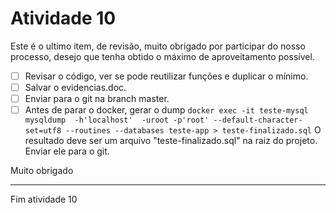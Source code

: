 # Atividade 10

Este é o ultimo item, de revisão, muito obrigado por participar do nosso processo, desejo que tenha obtido o máximo de aproveitamento possível.

- [ ] Revisar o código, ver se pode reutilizar funções e duplicar o mínimo.
- [ ] Salvar o evidencias.doc.
- [ ] Enviar para o git na branch master.
- [ ] Antes de parar o docker, gerar o dump
``docker exec -it teste-mysql mysqldump  -h'localhost'  -uroot -p'root' --default-character-set=utf8 --routines --databases teste-app > teste-finalizado.sql``
O resultado deve ser um arquivo "teste-finalizado.sql" na raiz do projeto. Enviar ele para o git.

Muito obrigado

---

Fim atividade 10

